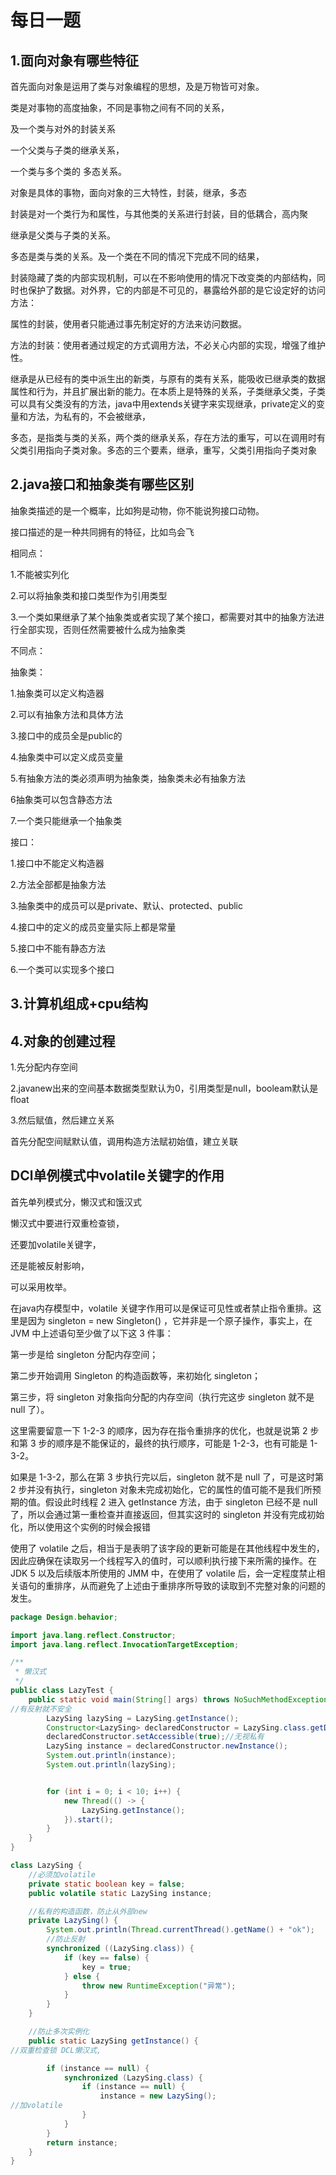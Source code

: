 # 每日一题

## 1.面向对象有哪些特征

首先面向对象是运用了类与对象编程的思想，及是万物皆可对象。

类是对事物的高度抽象，不同是事物之间有不同的关系，

及一个类与对外的封装关系

一个父类与子类的继承关系，

一个类与多个类的 多态关系。

对象是具体的事物，面向对象的三大特性，封装，继承，多态

封装是对一个类行为和属性，与其他类的关系进行封装，目的低耦合，高内聚

继承是父类与子类的关系。

多态是类与类的关系。及一个类在不同的情况下完成不同的结果，

封装隐藏了类的内部实现机制，可以在不影响使用的情况下改变类的内部结构，同时也保护了数据。对外界，它的内部是不可见的，暴露给外部的是它设定好的访问方法：

属性的封装，使用者只能通过事先制定好的方法来访问数据。

方法的封装：使用者通过规定的方式调用方法，不必关心内部的实现，增强了维护性。

继承是从已经有的类中派生出的新类，与原有的类有关系，能吸收已继承类的数据属性和行为，并且扩展出新的能力。在本质上是特殊的关系，子类继承父类，子类可以具有父类没有的方法，java中用extends关键字来实现继承，private定义的变量和方法，为私有的，不会被继承，

多态，是指类与类的关系，两个类的继承关系，存在方法的重写，可以在调用时有父类引用指向子类对象。多态的三个要素，继承，重写，父类引用指向子类对象

## 2.java接口和抽象类有哪些区别

抽象类描述的是一个概率，比如狗是动物，你不能说狗接口动物。

接口描述的是一种共同拥有的特征，比如鸟会飞

相同点：

1.不能被实列化

2.可以将抽象类和接口类型作为引用类型

3.一个类如果继承了某个抽象类或者实现了某个接口，都需要对其中的抽象方法进行全部实现，否则任然需要被什么成为抽象类

不同点：

抽象类：

1.抽象类可以定义构造器

2.可以有抽象方法和具体方法

3.接口中的成员全是public的

4.抽象类中可以定义成员变量

5.有抽象方法的类必须声明为抽象类，抽象类未必有抽象方法

6抽象类可以包含静态方法

7.一个类只能继承一个抽象类

接口：

1.接口中不能定义构造器

2.方法全部都是抽象方法

3.抽象类中的成员可以是private、默认、protected、public

4.接口中的定义的成员变量实际上都是常量

5.接口中不能有静态方法

6.一个类可以实现多个接口

## 3.计算机组成+cpu结构



## 4.对象的创建过程

1.先分配内存空间

2.javanew出来的空间基本数据类型默认为0，引用类型是null，booleam默认是float 

3.然后赋值，然后建立关系

首先分配空间赋默认值，调用构造方法赋初始值，建立关联





## DCl单例模式中volatile关键字的作用

首先单列模式分，懒汉式和饿汉式

懒汉式中要进行双重检查锁，

还要加volatile关键字，

还是能被反射影响，

可以采用枚举。



在java内存模型中，volatile 关键字作用可以是保证可见性或者禁止指令重排。这里是因为 singleton = new Singleton() ，它并非是一个原子操作，事实上，在 JVM 中上述语句至少做了以下这 3 件事：

第一步是给 singleton 分配内存空间；

第二步开始调用 Singleton 的构造函数等，来初始化 singleton；

第三步，将 singleton 对象指向分配的内存空间（执行完这步 singleton 就不是 null 了）。

这里需要留意一下 1-2-3 的顺序，因为存在指令重排序的优化，也就是说第 2 步和第 3 步的顺序是不能保证的，最终的执行顺序，可能是 1-2-3，也有可能是 1-3-2。

如果是 1-3-2，那么在第 3 步执行完以后，singleton 就不是 null 了，可是这时第 2 步并没有执行，singleton 对象未完成初始化，它的属性的值可能不是我们所预期的值。假设此时线程 2 进入 getInstance 方法，由于 singleton 已经不是 null 了，所以会通过第一重检查并直接返回，但其实这时的 singleton 并没有完成初始化，所以使用这个实例的时候会报错



使用了 volatile 之后，相当于是表明了该字段的更新可能是在其他线程中发生的，因此应确保在读取另一个线程写入的值时，可以顺利执行接下来所需的操作。在 JDK 5 以及后续版本所使用的 JMM 中，在使用了 volatile 后，会一定程度禁止相关语句的重排序，从而避免了上述由于重排序所导致的读取到不完整对象的问题的发生。


```java
package Design.behavior;

import java.lang.reflect.Constructor;
import java.lang.reflect.InvocationTargetException;

/**
 * 懒汉式
 */
public class LazyTest {
    public static void main(String[] args) throws NoSuchMethodException, InvocationTargetException, InstantiationException, IllegalAccessException {
//有反射就不安全
        LazySing lazySing = LazySing.getInstance();
        Constructor<LazySing> declaredConstructor = LazySing.class.getDeclaredConstructor(null);
        declaredConstructor.setAccessible(true);//无视私有
        LazySing instance = declaredConstructor.newInstance();
        System.out.println(instance);
        System.out.println(lazySing);


        for (int i = 0; i < 10; i++) {
            new Thread(() -> {
                LazySing.getInstance();
            }).start();
        }
    }
}

class LazySing {
    //必须加volatile
    private static boolean key = false;
    public volatile static LazySing instance;

    //私有的构造函数，防止从外部new
    private LazySing() {
        System.out.println(Thread.currentThread().getName() + "ok");
        //防止反射
        synchronized ((LazySing.class)) {
            if (key == false) {
                key = true;
            } else {
                throw new RuntimeException("异常");
            }
        }
    }

    //防止多次实例化
    public static LazySing getInstance() {
//双重检查锁 DCL懒汉式,

        if (instance == null) {
            synchronized (LazySing.class) {
                if (instance == null) {
                    instance = new LazySing();
//加volatile
                }
            }
        }
        return instance;
    }
}
```





